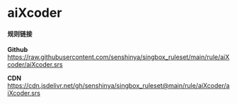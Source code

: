# aiXcoder

#### 规则链接

**Github**
https://raw.githubusercontent.com/senshinya/singbox_ruleset/main/rule/aiXcoder/aiXcoder.srs

**CDN**
https://cdn.jsdelivr.net/gh/senshinya/singbox_ruleset@main/rule/aiXcoder/aiXcoder.srs